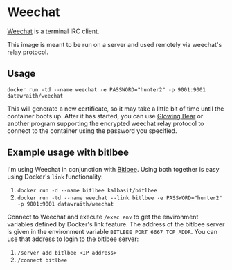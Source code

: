 # Weechat

[Weechat] is a terminal IRC client.

This image is meant to be run on a server and used remotely via weechat's
relay protocol.

## Usage

`docker run -td --name weechat -e PASSWORD="hunter2" -p 9001:9001 datawraith/weechat`

This will generate a new certificate, so it may take a little bit of time
until the container boots up. After it has started, you can use [Glowing Bear]
or another program supporting the encrypted weechat relay protocol to connect
to the container using the password you specified.

## Example usage with bitlbee

I'm using Weechat in conjunction with [Bitlbee]. Using both together is easy
using Docker's `link` functionality:

1. `docker run -d --name bitlbee kalbasit/bitlbee`
2. `docker run -td --name weechat --link bitlbee -e PASSWORD="hunter2" -p 9001:9001 datawraith/weechat`

Connect to Weechat and execute `/exec env` to get the environment variables
defined by Docker's link feature. The address of the bitlbee server is given in
the environment variable `BITLBEE_PORT_6667_TCP_ADDR`. You can use that address
to login to the bitlbee server:

1. `/server add bitlbee <IP address>`
2. `/connect bitlbee` 

[Weechat]: http://weechat.org
[Glowing Bear]: http://www.glowing-bear.org
[Bitlbee]: https://www.bitlbee.org
